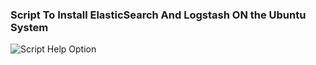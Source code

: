 ### Script To Install ElasticSearch And Logstash ON the Ubuntu System ###

![Script Help Option](https://raw.githubusercontent.com/BullHacks3/Scripts/master/ElasticSearch_Logstash_Installation/Images/help_long.png)
